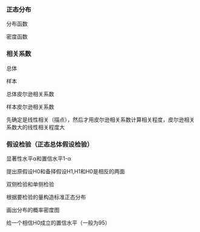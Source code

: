 ### 正态分布

分布函数

密度函数

### 相关系数

总体

样本

总体皮尔逊相关系数

样本皮尔逊相关系数

先确定是线性相关（描点），然后才用皮尔逊相关系数计算相关程度，皮尔逊相关系数大的线性相关程度大

### 假设检验（正态总体假设检验）

显著性水平α和置信水平1-α

提出原假设H0和备择假设H1,H1和H0是相反的两面

双侧检验和单侧检验

根据要检验的量构造标准正态分布

画出分布的概率密度图

给一个相信H0成立的置信水平（一般为95）

